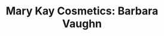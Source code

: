 ---
title: "Mary Kay Cosmetics: Barbara Vaughn"
url: /cordova/mary-kay-cosmetics-barbara-vaughn/
shop: beauty
---